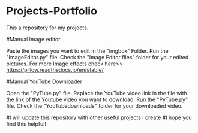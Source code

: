 # Projects-Portfolio
This a repository for my projects.

#Manual Image editor

Paste the images you want to edit in the "imgbox" Folder.
Run the "ImageEditor.py" file.
Check the "Image Editor files" folder for your edited pictures.
For more Image effects check here>> https://pillow.readthedocs.io/en/stable/
 
#Manual YouTube Downloader

Open the "PyTube.py" file.
Replace the YouTube video link in the file with the link of the Youtube video you want to download.
Run the "PyTube.py" file.
Check the "YouTubedownloads" folder for your downloaded video.

#I will update this repository with other useful projects I create
#I hope you find this helpful!
